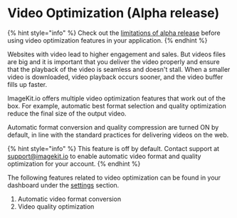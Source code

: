 # Video Optimization \(Alpha release\)

{% hint style="info" %}
Check out the [limitations of alpha release](../video-transformation/#limitations-of-the-alpha-release) before using video optimization features in your application.
{% endhint %}

Websites with video lead to higher engagement and sales. But videos files are big and it is important that you deliver the video properly and ensure that the playback of the video is seamless and doesn't stall. When a smaller video is downloaded, video playback occurs sooner, and the video buffer fills up faster.

ImageKit.io offers multiple video optimization features that work out of the box. For example, automatic best format selection and quality optimization reduce the final size of the output video.

Automatic format conversion and quality compression are turned ON by default, in line with the standard practices for delivering videos on the web.

{% hint style="info" %}
This feature is off by default. Contact support at support@imagekit.io to enable automatic video format and quality optimization for your account.
{% endhint %}

The following features related to video optimization can be found in your dashboard under the [settings](https://imagekit.io/dashboard?redirectTo=settings#settings) section.

1. Automatic video format conversion
2. Video quality optimization


